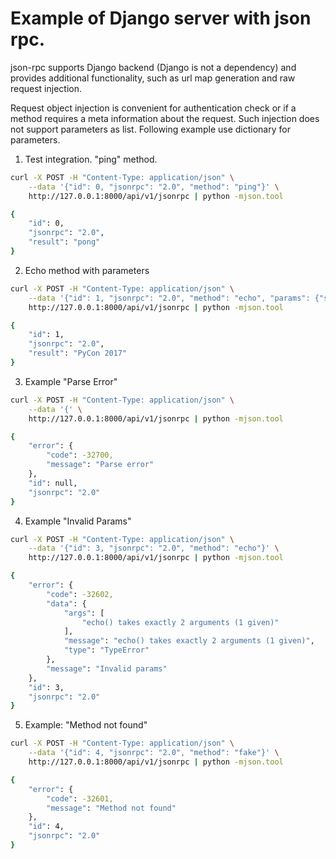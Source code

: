 # Example of Django server with json rpc.

json-rpc supports Django backend (Django is not a dependency) and provides additional functionality, such as url map generation and raw request injection.

Request object injection is convenient for authentication check or if a method requires a meta information about the request. Such injection does not support parameters as list. Following example use dictionary for parameters.

1. Test integration. "ping" method.
```bash
curl -X POST -H "Content-Type: application/json" \
    --data '{"id": 0, "jsonrpc": "2.0", "method": "ping"}' \
    http://127.0.0.1:8000/api/v1/jsonrpc | python -mjson.tool

{
    "id": 0,
    "jsonrpc": "2.0",
    "result": "pong"
}

```
2. Echo method with parameters
```bash
curl -X POST -H "Content-Type: application/json" \
    --data '{"id": 1, "jsonrpc": "2.0", "method": "echo", "params": {"s": "PyCon 2017"}}' \
    http://127.0.0.1:8000/api/v1/jsonrpc | python -mjson.tool

{
    "id": 1,
    "jsonrpc": "2.0",
    "result": "PyCon 2017"
}
```
3. Example "Parse Error"
```bash
curl -X POST -H "Content-Type: application/json" \
    --data '{' \
    http://127.0.0.1:8000/api/v1/jsonrpc | python -mjson.tool

{
    "error": {
        "code": -32700,
        "message": "Parse error"
    },
    "id": null,
    "jsonrpc": "2.0"
}

```
4. Example "Invalid Params"
```bash
curl -X POST -H "Content-Type: application/json" \
    --data '{"id": 3, "jsonrpc": "2.0", "method": "echo"}' \
    http://127.0.0.1:8000/api/v1/jsonrpc | python -mjson.tool

{
    "error": {
        "code": -32602,
        "data": {
            "args": [
                "echo() takes exactly 2 arguments (1 given)"
            ],
            "message": "echo() takes exactly 2 arguments (1 given)",
            "type": "TypeError"
        },
        "message": "Invalid params"
    },
    "id": 3,
    "jsonrpc": "2.0"
}
```
5. Example: "Method not found"
```bash
curl -X POST -H "Content-Type: application/json" \
    --data '{"id": 4, "jsonrpc": "2.0", "method": "fake"}' \
    http://127.0.0.1:8000/api/v1/jsonrpc | python -mjson.tool

{
    "error": {
        "code": -32601,
        "message": "Method not found"
    },
    "id": 4,
    "jsonrpc": "2.0"
}
```
